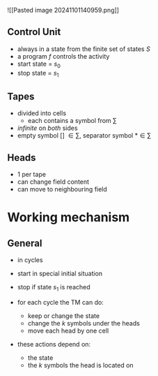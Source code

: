 ![[Pasted image 20241101140959.png]]
## Control Unit
- always in a state from the finite set of states $S$
- a program $f$ controls the activity
- start state = $s_0$
- stop state = $s_1$

## Tapes
- divided into cells
	- each contains a symbol from $\sum$
- *infinite* on *both* sides
- empty symbol \[] $\in \sum$, separator symbol $* \in \sum$

## Heads
- 1 per tape
- can change field content
- can move to neighbouring field

# Working mechanism
## General
- in cycles
- start in special initial situation
- stop if state  $s_1$ is reached

- for each cycle the TM can do:
	- keep or change the state
	- change the $k$ symbols under the heads
	- move each head by one cell
- these actions depend on:
	- the state
	- the $k$ symbols the head is located on